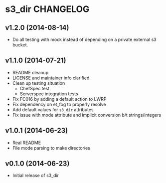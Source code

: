 s3_dir CHANGELOG
================

v1.2.0 (2014-08-14)
-------------------

* Do all testing with mock instead of depending on a private external s3 bucket.

v1.1.0 (2014-07-21)
-------------------

* README cleanup
* LICENSE and maintainer info clarified
* Clean up testing situation
    - ChefSpec test
    - Serverspec integration tests
* Fix FC016 by adding a default action to LWRP
* Fix dependency on et_fog to properly resolve
* Add default values for `s3_dir` attributes
* Fix issue with mode attribute and implicit conversion b/t strings/integers

v1.0.1 (2014-06-23)
-------------------

* Real README
* File mode parsing to make directories

v0.1.0 (2014-06-23)
--------------------

* Initial release of s3_dir
